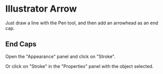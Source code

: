 # Illustrator Arrow

Just draw a line with the Pen tool, and then add an arrowhead as an end cap.

## End Caps

Open the "Appearance" panel and click on "Stroke".

Or click on "Stroke" in the "Properties" panel with the object selected.

